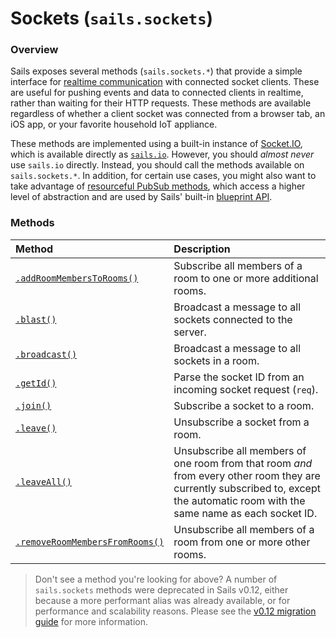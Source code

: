 # Sockets (`sails.sockets`)

### Overview

Sails exposes several methods (`sails.sockets.*`) that provide a simple interface for [realtime communication](https://sailsjs.com/documentation/concepts/realtime) with connected socket clients.  These are useful for pushing events and data to connected clients in realtime, rather than waiting for their HTTP requests.  These methods are available regardless of whether a client socket was connected from a browser tab, an iOS app, or your favorite household IoT appliance.

These methods are implemented using a built-in instance of [Socket.IO](http://socket.io), which is available directly as [`sails.io`](https://sailsjs.com/documentation/reference/application/advanced-usage#?sailsio).  However, you should _almost never_ use `sails.io` directly.  Instead, you should call the methods available on `sails.sockets.*`.  In addition, for certain use cases, you might also want to take advantage of [resourceful PubSub methods](https://sailsjs.com/documentation/reference/web-sockets/resourceful-pub-sub), which access a higher level of abstraction and are used by Sails' built-in [blueprint API](https://sailsjs.com/documentation/reference/blueprint-api).


### Methods

| Method                             | Description                                              |
|:-----------------------------------|:---------------------------------------------------------|
| [`.addRoomMembersToRooms()`](https://sailsjs.com/documentation/reference/web-sockets/sails-sockets/add-room-members-to-rooms)        | Subscribe all members of a room to one or more additional rooms.
| [`.blast()`](https://sailsjs.com/documentation/reference/web-sockets/sails-sockets/blast)        | Broadcast a message to all sockets connected to the server.
| [`.broadcast()`](https://sailsjs.com/documentation/reference/web-sockets/sails-sockets/broadcast)        | Broadcast a message to all sockets in a room.
| [`.getId()`](https://sailsjs.com/documentation/reference/web-sockets/sails-sockets/get-id)        | Parse the socket ID from an incoming socket request (`req`).
| [`.join()`](https://sailsjs.com/documentation/reference/web-sockets/sails-sockets/join)        | Subscribe a socket to a room.
| [`.leave()`](https://sailsjs.com/documentation/reference/web-sockets/sails-sockets/leave)        | Unsubscribe a socket from a room.
| [`.leaveAll()`](https://sailsjs.com/documentation/reference/web-sockets/sails-sockets/leave-all)        | Unsubscribe all members of one room from that room _and_ from every other room they are currently subscribed to, except the automatic room with the same name as each socket ID.
| [`.removeRoomMembersFromRooms()`](https://sailsjs.com/documentation/reference/web-sockets/sails-sockets/remove-room-members-from-rooms)        | Unsubscribe all members of a room from one or more other rooms.


> Don't see a method you're looking for above?  A number of `sails.sockets` methods were deprecated in Sails v0.12, either because a more performant alias was already available, or for performance and scalability reasons.  Please see the [v0.12 migration guide](https://sailsjs.com/documentation/concepts/upgrading/to-v-0-12) for more information.



<docmeta name="displayName" value="sails.sockets">
<docmeta name="pageType" value="property">
